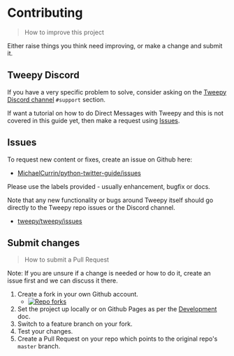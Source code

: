 # Contributing
> How to improve this project

Either raise things you think need improving, or make a change and submit it.


## Tweepy Discord

If you have a very specific problem to solve, consider asking on the [Tweepy Discord channel](https://discord.gg/bJvqnhg) `#support` section.

If want a tutorial on how to do Direct Messages with Tweepy and this is not covered in this guide yet, then make a request using [Issues](#issues).


## Issues

To request new content or fixes, create an issue on Github here:

- [MichaelCurrin/python-twitter-guide/issues](https://github.com/MichaelCurrin/python-twitter-guide/issues)

Please use the labels provided - usually enhancement, bugfix or docs.

Note that any new functionality or bugs around Tweepy itself should go directly to the Tweepy repo issues or the Discord channel.

- [tweepy/tweepy/issues](https://github.com/tweepy/tweepy/issues)


## Submit changes
> How to submit a Pull Request

Note: If you are unsure if a change is needed or how to do it, create an issue first and we can discuss it there.


1. Create a fork in your own Github account.
    - [![Repo forks](https://img.shields.io/github/forks/MichaelCurrin/python-twitter-guide?style=social)](https://github.com/MichaelCurrin/python-twitter-guide)
2. Set the project up locally or on Github Pages as per the [Development](/development.md) doc.
3. Switch to a feature branch on your fork.
4. Test your changes.
5. Create a Pull Request on your repo which points to the original repo's `master` branch.
